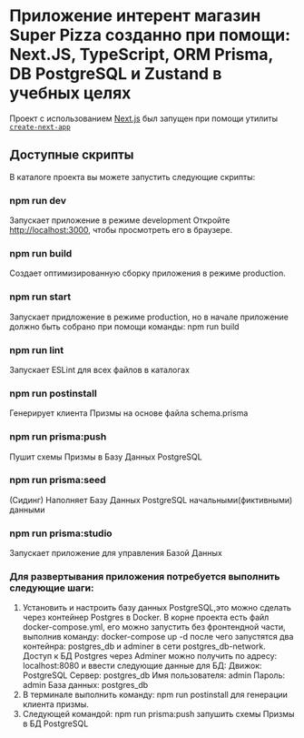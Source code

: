 # Приложение интерент магазин Super Pizza созданно при помощи: Next.JS, TypeScript, ORM Prisma, DB PostgreSQL и Zustand в учебных целях

Проект с использованием [Next.js](https://nextjs.org) был запущен при помощи утилиты [`create-next-app`](https://nextjs.org/docs/app/api-reference/cli/create-next-app)

## Доступные скрипты

В каталоге проекта вы можете запустить следующие скрипты:

### npm run dev

Запускает приложение в режиме development
Откройте [http://localhost:3000](http://localhost:3000), чтобы просмотреть его в браузере.

### npm run build

Создает оптимизированную сборку приложения в режиме production.

### npm run start

Запускает придложение в режиме production, но в начале приложение должно быть собрано при помощи команды: npm run build 

### npm run lint

Запускает ESLint для всех файлов в каталогах

### npm run postinstall

Генерирует клиента Призмы на основе файла schema.prisma

### npm run prisma:push

Пушит схемы Призмы в Базу Данных PostgreSQL

### npm run prisma:seed

(Сидинг) Наполняет Базу Данных PostgreSQL начальными(фиктивными) данными

### npm run prisma:studio

Запускает приложение для управления Базой Данных

### Для развертывания приложения потребуется выполнить следующие шаги:

1. Установить и настроить базу данных PostgreSQL,это можно сделать через контейнер Postgres в Docker.
   В корне проекта есть файл docker-compose.yml, его можно запустить без фронтендной части, выполнив
   команду: docker-compose up -d после чего запустятся два контейнра: postgres_db и adminer в сети
   postgres_db-network. Доступ к БД Postgres через Adminer можно получить по адресу: localhost:8080 
   и ввести следующие данные для БД:
    Движок:           PostgreSQL
    Сервер:           postgres_db
    Имя пользователя: admin
    Пароль:           admin
    База данных:      postgres_db
2. В терминале выполнить команду: npm run postinstall
   для генерации клиента призмы.
3. Следующей командой: npm run prisma:push запушить схемы Призмы в БД PostgreSQL

